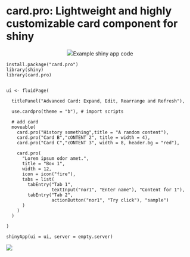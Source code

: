 # card.pro: Lightweight and highly customizable card component for shiny

<p align="center">
<img src="https://cardpro.rpkg.net/assets/image5.jpg>
</p>
![](https://cardpro.rpkg.net/assets/image4.jpg)

This high customization _card.pro()_ component provides a flexible and extensible content container with multiple variants and options. It allows shiny app developers to display content in an organized and uniform manner in the form of cards. 

While is merely a flexible div with a lot of options for customization, You can add images, text, lists and other content inside. It allows options to help style the title and text respectively. 

For layout, you can stack multiple cards within a _moveable()_ container and make them moveable by the user.

There are options for you to include toolbars that extensively improve the card functionality.


__A great feature of this package is that you are able to rearrange the cards on the page, change titles, change header color, expand cards. When you refresh the page, the changes are preserved across refresh and various sessions.__


## Example shiny app code

```
install.package("card.pro")
library(shiny)
library(card.pro)


ui <- fluidPage(
  
  titlePanel("Advanced Card: Expand, Edit, Rearrange and Refresh"),
  
  use.cardpro(theme = "b"), # import scripts
  
  # add card
  moveable(
    card.pro("History something",title = "A random content"),
    card.pro("Card B","cONTENT 2", title = width = 4),
    card.pro("Card C","cONTENT 3", width = 8, header.bg = "red"),
    
    card.pro(
      "Lorem ipsum odor amet.",
      title = "Box 1",
      width = 12,
      icon = icon("fire"),
      tabs = list(
        tabEntry("Tab 1",
                 textInput("nor1", "Enter name"), "Content for 1"),
        tabEntry("Tab 2",
                 actionButton("nor1", "Try click"), "sample")
      )
    )
  )
  
)

shinyApp(ui = ui, server = empty.server)

```


![](https://cardpro.rpkg.net/assets/image2.jpg)

